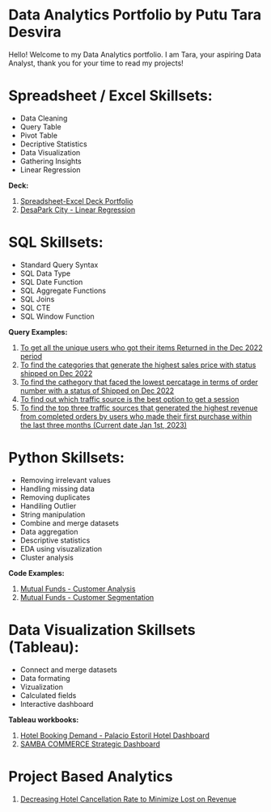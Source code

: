 # Data Analytics Portfolio by Putu Tara Desvira
Hello! Welcome to my Data Analytics portfolio.  I am Tara, your aspiring Data Analyst, thank you for your time to read my projects! 

# Spreadsheet / Excel Skillsets:
* Data Cleaning
* Query Table
* Pivot Table
* Decriptive Statistics
* Data Visualization
* Gathering Insights
* Linear Regression

**Deck:**

1. [Spreadsheet-Excel Deck Portfolio](https://drive.google.com/file/d/1FOhpa6jPqr9HLKNQtl7os_FlGnOoc8Ji/view?usp=sharing)
2. [DesaPark City - Linear Regression](https://docs.google.com/spreadsheets/d/1EuE75mTwSmNcpX2vgH3Y6JC8GNwpEfg8uPLkv82xLM4/edit?usp=sharing)

# SQL Skillsets:
* Standard Query Syntax
* SQL Data Type
* SQL Date Function
* SQL Aggregate Functions
* SQL Joins
* SQL CTE
* SQL Window Function

**Query Examples:**
1. [To get all the unique users who got their items Returned in the Dec 2022 period ](https://console.cloud.google.com/bigquery?sq=542976873921:d16b89194d9945eaa9e5a06919efedd1)
2. [To find the categories that generate the highest sales price with status shipped on Dec 2022](https://console.cloud.google.com/bigquery?sq=542976873921:36c154473b4b4effae25a83eadfe8613)
3. [To find the cathegory that faced the lowest percatage in terms of order number with a status of Shipped on Dec 2022](https://console.cloud.google.com/bigquery?sq=542976873921:b9d04088f18a459a999b4befebd24481)
4. [To find out which traffic source is the best option to get a session](https://console.cloud.google.com/bigquery?sq=542976873921:5ccbaeeb6a754e4796dd5d98d6786f57)
5. [To find the top three traffic sources that generated the highest revenue from completed orders by users who made their first purchase within the last three months (Current date Jan 1st, 2023)](https://console.cloud.google.com/bigquery?sq=542976873921:4998d3983d994f57bdb183b1f6c1073e)


# Python Skillsets:
* Removing irrelevant values
* Handling missing data
* Removing duplicates
* Handiling Outlier
* String manipulation
* Combine and merge datasets
* Data aggregation
* Descriptive statistics
* EDA using visuzalization
* Cluster analysis

**Code Examples:**
1. [Mutual Funds - Customer Analysis](https://github.com/taradesvira/Putu-Tara-Desvira-Data-Analytics-Portfolio/blob/main/Mutual%20Funds%20Company%20Customers%20Analysis.ipynb)
2. [Mutual Funds - Customer Segmentation](https://github.com/taradesvira/Putu-Tara-Desvira-Data-Analytics-Portfolio/blob/main/Mutual_Funds_Customer_Segmentation.ipynb)

# Data Visualization Skillsets (Tableau):
* Connect and merge datasets
* Data formating
* Vizualization
* Calculated fields
* Interactive dashboard

**Tableau workbooks:**
1. [Hotel Booking Demand - Palacio Estoril Hotel Dashboard](https://public.tableau.com/views/HotelBookingDemand-PalacioEstorilHotel/All?:language=en-US&:display_count=n&:origin=viz_share_link)
2. [SAMBA COMMERCE Strategic Dashboard](https://public.tableau.com/views/SAMBACOMMERCEStrategicDashboard/Dashboard?:language=en-US&:display_count=n&:origin=viz_share_link)

# Project Based Analytics
1. [Decreasing Hotel Cancellation Rate to Minimize Lost on Revenue](https://drive.google.com/file/d/1GHPYOtAzpVQcBjve_-m0wxULTBXZ5YeA/view?usp=sharing)

